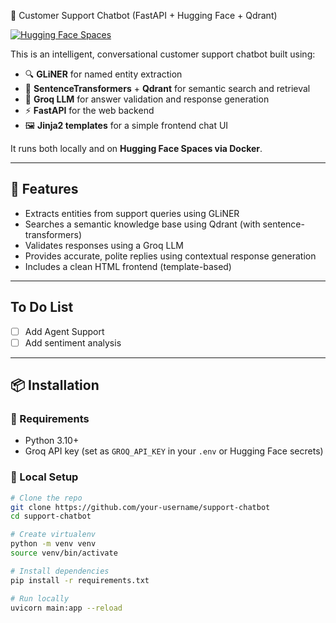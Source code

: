  🧠 Customer Support Chatbot (FastAPI + Hugging Face + Qdrant)

[![Hugging Face Spaces](https://img.shields.io/badge/🤗%20HuggingFace-Demo-blueviolet?logo=huggingface&logoColor=white)](https://huggingface.co/spaces/Prajith04/customer-support)
 
This is an intelligent, conversational customer support chatbot built using:

- 🔍 **GLiNER** for named entity extraction
- 🧠 **SentenceTransformers** + **Qdrant** for semantic search and retrieval
- 🤖 **Groq LLM** for answer validation and response generation
- ⚡ **FastAPI** for the web backend
- 🖼️ **Jinja2 templates** for a simple frontend chat UI

It runs both locally and on **Hugging Face Spaces via Docker**.

---

## 🚀 Features

- Extracts entities from support queries using GLiNER
- Searches a semantic knowledge base using Qdrant (with sentence-transformers)
- Validates responses using a Groq LLM
- Provides accurate, polite replies using contextual response generation
- Includes a clean HTML frontend (template-based)

---

## To Do List

- [ ] Add Agent Support
- [ ] Add sentiment analysis
      
---

## 📦 Installation

### 🔧 Requirements

- Python 3.10+
- Groq API key (set as `GROQ_API_KEY` in your `.env` or Hugging Face secrets)

### 🔨 Local Setup

```bash
# Clone the repo
git clone https://github.com/your-username/support-chatbot
cd support-chatbot

# Create virtualenv
python -m venv venv
source venv/bin/activate

# Install dependencies
pip install -r requirements.txt

# Run locally
uvicorn main:app --reload

